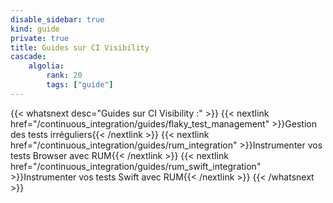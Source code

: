 ```yaml
---
disable_sidebar: true
kind: guide
private: true
title: Guides sur CI Visibility
cascade:
    algolia:
        rank: 20
        tags: ["guide"]
---
```


{{< whatsnext desc="Guides sur CI Visibility :" >}}
    {{< nextlink href="/continuous_integration/guides/flaky_test_management" >}}Gestion des tests irréguliers{{< /nextlink >}}
    {{< nextlink href="/continuous_integration/guides/rum_integration" >}}Instrumenter vos tests Browser avec RUM{{< /nextlink >}}
    {{< nextlink href="/continuous_integration/guides/rum_swift_integration" >}}Instrumenter vos tests Swift avec RUM{{< /nextlink >}}
{{< /whatsnext >}}